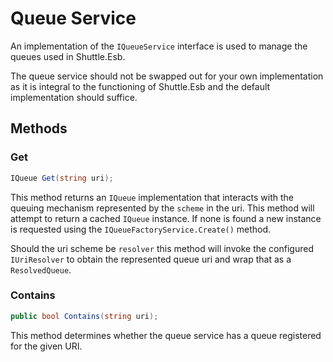 # Queue Service

An implementation of the `IQueueService` interface is used to manage the queues used in Shuttle.Esb.

The queue service should not be swapped out for your own implementation as it is integral to the functioning of Shuttle.Esb and the default implementation should suffice.

## Methods

### Get

``` c#
IQueue Get(string uri);
```

This method returns an `IQueue` implementation that interacts with the queuing mechanism represented by the `scheme` in the uri.  This method will attempt to return a cached `IQueue` instance.  If none is found a new instance is requested using the `IQueueFactoryService.Create()` method.

Should the uri scheme be `resolver` this method will invoke the configured `IUriResolver` to obtain the represented queue uri and wrap that as a `ResolvedQueue`.

### Contains

``` c#
public bool Contains(string uri);
```

This method determines whether the queue service has a queue registered for the given URI.

